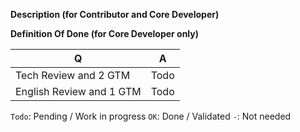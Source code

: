 <!--- (<3 Thanks for taking the time to contribute! You're awesome! <3) --->

<!--- (If you've never contributed to this repository before, please read https://github.com/akeneo/pim-docs/blob/master/.github/CONTRIBUTING.md) --->

**Description (for Contributor and Core Developer)**

<!--- (What does this Pull Request do? reference the related issue?) --->

**Definition Of Done (for Core Developer only)**

| Q                                 | A
| --------------------------------- | ---
| Tech Review and 2 GTM             | Todo
| English Review and 1 GTM          | Todo


`Todo`: Pending / Work in progress
`OK`: Done / Validated
`-`: Not needed
